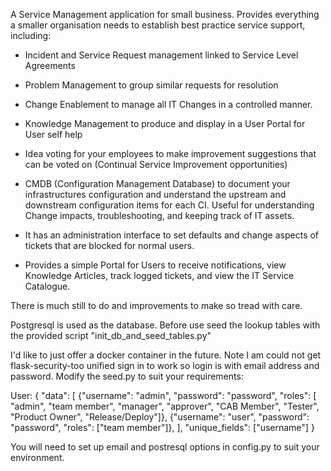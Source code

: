 A Service Management application for small business. Provides everything a smaller organisation needs to establish best practice service support, including:
- Incident and Service Request management linked to Service Level Agreements
- Problem Management to group similar requests for resolution
- Change Enablement to manage all IT Changes in a controlled manner.
- Knowledge Management to produce and display in a User Portal for User self help
- Idea voting for your employees to make improvement suggestions that can be voted on (Continual Service Improvement opportunities)
- CMDB (Configuration Management Database) to document your infrastructures configuration and understand the upstream and downstream configuration items for each CI. Useful for understanding Change impacts, troubleshooting, and keeping track of IT assets.

- It has an administration interface to set defaults and change aspects of tickets that are blocked for normal users.
- Provides a simple Portal for Users to receive notifications, view Knowledge Articles, track logged tickets, and view the IT Service Catalogue.

There is much still to do and improvements to make so tread with care.  

Postgresql is used as the database. Before use seed the lookup tables with the provided script "init_db_and_seed_tables.py" 

I'd like to just offer a docker container in the future.
Note I am could not get flask-security-too unified sign in to work so login is with email address and password. Modify the seed.py to suit your requirements:

 User: {
            "data": [
                {"username": "admin", "password": "password", "roles": [
                    "admin", "team member", "manager", "approver", "CAB Member", "Tester", "Product Owner",
                    "Release/Deploy"]},
                {"username": "user", "password": "password", "roles": ["team member"]},
            ],
            "unique_fields": ["username"]
        }
 
You will need to set up email and postresql options in config.py to suit your environment.